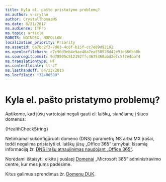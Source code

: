 ```yaml
---
title: Kyla el. pašto pristatymo problemų?
ms.author: v-crytho
author: CrystalThomasMS
ms.date: 8/21/2017
ms.audience: ITPro
ms.topic: article
ROBOTS: NOINDEX, NOFOLLOW
localization_priority: Priority
ms.assetid: 6a7bc2f3-7d03-4c6f-b15f-cc7e89d92102
ms.openlocfilehash: c7c90d9eb4e9ae40a7ea558528d42e91e666bb8b
ms.sourcegitcommit: 9d78905c512192ffc4675468abd2efc5f2e4baf4
ms.translationtype: HT
ms.contentlocale: lt-LT
ms.lasthandoff: 04/23/2019
ms.locfileid: "32400509"
---
```

# <a name="having-email-delivery-issues"></a>Kyla el. pašto pristatymo problemų?

Aptikome, kad jūsų vartotojai negali gauti el. laiškų, siunčiamų į šiuos domenus:
  
{HealthCheckString}
  
Netinkamai sukonfigūruoti domeno (DNS) parametrų NS arba MX įrašai, todėl negalima pristatyti el. laiškų jūsų „Office 365“ tarnybai. Išsamią informaciją žr. [DNS įrašų atnaujinimas naudojant „Office 365“](https://support.office.com/article/Create-DNS-records-for-Office-365-when-you-manage-your-DNS-records-B0F3FDCA-8A80-4E8E-9EF3-61E8A2A9AB23.aspx). 
  
Norėdami ištaisyti, eikite į puslapį [Domenai](https://admin.microsoft.com/adminportal/home#/Domains) „Microsoft 365“ administravimo centre, kur mes jums padėsime. 
  
Kitus galimus sprendimus žr. [Domenų DUK](https://support.office.com/article/7b7b075d-79f9-4e37-8a9e-fb60c1d95166.aspx). 
  

